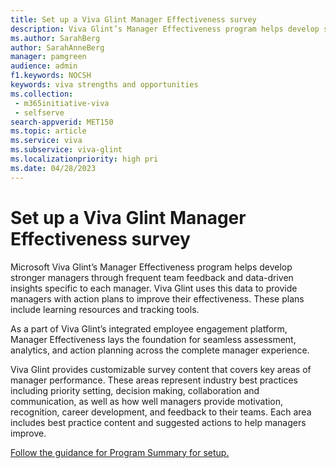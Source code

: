 ```yaml
---
title: Set up a Viva Glint Manager Effectiveness survey 
description: Viva Glint’s Manager Effectiveness program helps develop stronger managers through frequent team feedback and data-driven insights specific to each manager.
ms.author: SarahBerg
author: SarahAnneBerg
manager: pamgreen
audience: admin
f1.keywords: NOCSH
keywords: viva strengths and opportunities
ms.collection: 
 - m365initiative-viva
 - selfserve
search-appverid: MET150
ms.topic: article
ms.service: viva
ms.subservice: viva-glint
ms.localizationpriority: high pri
ms.date: 04/28/2023
---
```


# Set up a Viva Glint Manager Effectiveness survey

Microsoft Viva Glint’s Manager Effectiveness program helps develop stronger managers through frequent team feedback and data-driven insights specific to each manager. Viva Glint uses this data to provide managers with action plans to improve their effectiveness. These plans include learning resources and tracking tools.

As a part of Viva Glint’s integrated employee engagement platform, Manager Effectiveness lays the foundation for seamless assessment, analytics, and action planning across the complete manager experience.

Viva Glint provides customizable survey content that covers key areas of manager performance. These areas represent industry best practices including priority setting, decision making, collaboration and communication, as well as how well managers provide motivation, recognition, career development, and feedback to their teams. Each area includes best practice content and suggested actions to help managers improve. 

[Follow the guidance for Program Summary for setup.](https://go.microsoft.com/fwlink/?linkid=2231504)